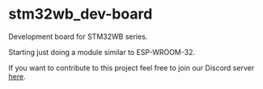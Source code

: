 # stm32wb_dev-board
Development board for STM32WB series.

Starting just doing a module similar to ESP-WROOM-32.

If you want to contribute to this project feel free to join our Discord server [here](https://discord.gg/jpkWUR).
